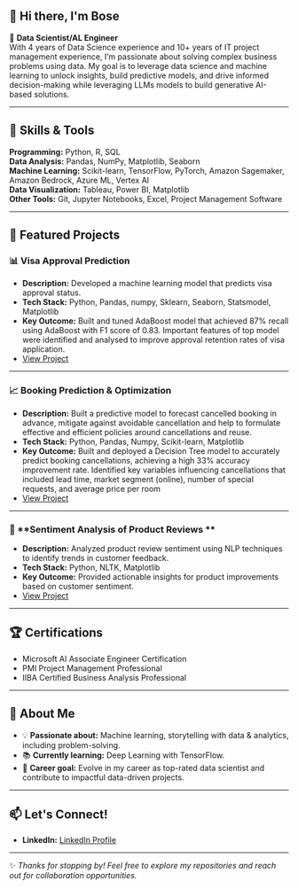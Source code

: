 
## 👋 Hi there, I'm Bose  

🌟 **Data Scientist/AL Engineer**  
With 4 years of Data Science experience and 10+ years of IT project management experience, I’m passionate about solving complex business problems using data. My goal is to leverage data science and machine learning to unlock insights, build predictive models, and drive informed decision-making while leveraging LLMs models to build generative AI-based solutions.

---

## 🔧 Skills & Tools  
**Programming:** Python, R, SQL  
**Data Analysis:** Pandas, NumPy, Matplotlib, Seaborn  
**Machine Learning:** Scikit-learn, TensorFlow, PyTorch, Amazon Sagemaker, Amazon Bedrock, Azure ML, Vertex AI  
**Data Visualization:** Tableau, Power BI, Matplotlib  
**Other Tools:** Git, Jupyter Notebooks, Excel, Project Management Software  

---

## 📂 Featured Projects  

### 📊 **Visa Approval Prediction**  
- **Description:** Developed a machine learning model that predicts visa approval status.  
- **Tech Stack:** Python, Pandas, numpy, Sklearn, Seaborn, Statsmodel, Matplotlib  
- **Key Outcome:** Built and tuned AdaBoost model that achieved 87% recall using AdaBoost with F1 score of 0.83. Important features of top model were identified and analysed to improve approval retention rates of visa application.  
- [View Project](https://github.com/Kemmy-dotcom/KemmyO_Visa-Approval-Prediction.git)  

---
### 📈 **Booking Prediction & Optimization**  
- **Description:** Built a predictive model to forecast cancelled booking in advance, mitigate against avoidable cancellation and help to formulate effective and efficient policies around cancellations and reuse.  
- **Tech Stack:** Python, Pandas, Numpy, Scikit-learn, Matplotlib  
- **Key Outcome:** Built and deployed a Decision Tree model to accurately predict booking cancellations, achieving a high 33% accuracy improvement rate. Identified key variables influencing cancellations that included lead time, market segment (online), number of special requests, and average price per room 
- [View Project](https://github.com/Kemmy-dotcom/KemmyO_HotelBookingOptimization.git)  

---

### 🤖 **Sentiment Analysis of Product Reviews **  
- **Description:** Analyzed product review sentiment using NLP techniques to identify trends in customer feedback.  
- **Tech Stack:** Python, NLTK, Matplotlib  
- **Key Outcome:** Provided actionable insights for product improvements based on customer sentiment.  
- [View Project](https://github.com/Kemmy-dotcom/Sentiment-Analysis-Reviews)  

---

## 🏆 Certifications  
- Microsoft AI Associate Engineer Certification  
- PMI Project Management Professional
- IIBA Certified Business Analysis Professional 

---

## 🌟 About Me  
- 💡 **Passionate about:** Machine learning, storytelling with data & analytics, including problem-solving.  
- 📚 **Currently learning:** Deep Learning with TensorFlow.  
- 🌱 **Career goal:** Evolve in my career as top-rated data scientist and contribute to impactful data-driven projects.  

---

## 📫 Let's Connect!  
- **LinkedIn:** [LinkedIn Profile](https://linkedin.com/in/bose-o)   

---

✨ *Thanks for stopping by! Feel free to explore my repositories and reach out for collaboration opportunities.*  

<!--
**Kemmy-dotcom/Kemmy-dotcom** is a ✨ _special_ ✨ repository because its `README.md` (this file) appears on your GitHub profile.

Here are some ideas to get you started:

- 🔭 I’m currently working on ...
- **GitHub:** [Kemmy-dotcom(https://github.com/Kemmy-dotcom)  
- 🌱 I’m currently learning ...
- 👯 I’m looking to collaborate on ...
- 🤔 I’m looking for help with ...
- 💬 Ask me about ...
- 📫 How to reach me: ...
- 😄 Pronouns: ...
- ⚡ Fun fact: ...
-->
